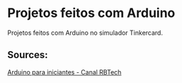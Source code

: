 # Projetos feitos com Arduino

Projetos feitos com Arduino no simulador Tinkercard.

## Sources:
[Arduino para iniciantes - Canal RBTech](https://www.youtube.com/watch?v=TKzK3NF0zR0&list=PLInBAd9OZCzwU8BQjwFYDXwt3xHs14Clh&ab_channel=RBtech)
